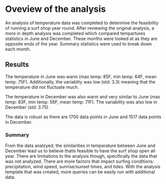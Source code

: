 # Oveview of the analysis
An analysis of temperature data was completed to determine the feasibility of running a surf shop year round. After reviewing the original analysis, a more in depth analysis was completed which compared tempartures statistics in June and December. These months were looked at as they are opposite ends of the year. Summary statistics were used to break down each month.
## Results
The temperature in June was warm (max temp: 85F, min temp: 64F, mean temp: 75F). Additionally, the variablity was low (std: 3.3) meaning that the temperature did not fluctuate much.

The temperature in December was also warm and very similar to June (max temp: 83F, min temp: 56F, mean temp: 71F). The variability was also low in December (std: 3.75)

The data is robust as there are 1700 data points in June and 1517 data points in December.
### Summary
From the data analzyed, the similarities in temperature between June and December lead us to believe thatis feasible to have the surf shop open all year. There are limitations to the analysis though, specifically the data that was not analyzed. There are more factors that impact surfing conditions: precipitation, wind speed, sunrise/sunset times, and tides. With the analysis template that was created, more queries can be easily run with additional data.
